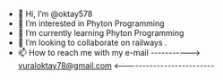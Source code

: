 - 👋 Hi, I’m @oktay578
- 👀 I’m interested in Phyton Programming 
- 🌱 I’m currently learning Phyton Programming 
- 💞️ I’m looking to collaborate on railways .
- 📫 How to reach me with my e-mail -----------> vuraloktay78@gmail.com <-------------------------

<!---
oktay578/oktay578 is a ✨ special ✨ repository because its `README.md` (this file) appears on your GitHub profile.
You can click the Preview link to take a look at your changes.
--->
